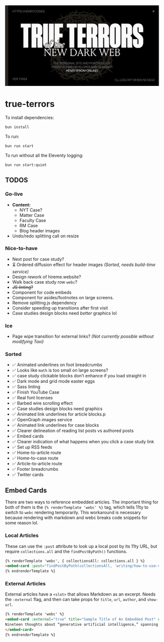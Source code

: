 ![](https://github.com/xdesro/true-terrors/blob/bd40cb500958dc384947c7a42121322e10a728e4/src/img/og-default.png)

# true-terrors

To install dependencies:

```bash
bun install
```

To run:

```bash
bun run start
```

To run without all the Eleventy logging:

```bash
bun run start:quiet
```

## TODOS

### Go-live
- **Content:**
    - NYT Case?
    - Matter Case
    - Faculty Case
    - RM Case
    - Blog header images
- Undo/redo splitting call on resize

### Nice-to-have
- Next post for case study?
- ⏳ Ordered diffusion effect for header images _(Sorted, needs build-time service)_
- Design rework of hireme.website?
- Walk back case study row `webc`?
- ~~JS linting?~~
- Component for code embeds
- Component for asides/footnotes on large screens.
- Remove splitting.js dependency
- Consider speeding up transitions after first visit
- Case studies design blocks need _better_ graphics lol

### Ice
- Page wipe transition for external links? _(Not currently possible without modifying Taxi)_

### Sorted
- ✅ Animated underlines on foot breadcrumbs
- ✅ Looks like `math` is too small on large screens?
- ✅ case study clickable blocks don’t enhance if you load straight in
- ✅ Dark mode and grid mode easter eggs
- ✅ Sass linting
- ✅ Finish YouTube Case
- ✅ Real font licenses
- ✅ Barbed wire scrolling effect
- ✅ Case studies design blocks need graphics
- ✅ Animated link underlines for article blocks.p
- ✅ OpenGraph images service
- ✅ Animated link underlines for case blocks
- ✅ Clearer delineation of reading list posts vs authored posts
- ✅ Embed cards
- ✅ Clearer indication of what happens when you click a case study link
- ✅ Set up RSS feeds
- ✅ Home-to-article route
- ✅ Home-to-case route
- ✅ Article-to-article route
- ✅ Footer breadcrumbs
- ✅ Twitter cards

## Embed Cards
There are two ways to reference embedded articles. The important thing for both of them is the `{% renderTemplate 'webc' %}` tag, which tells 11ty to switch to `webc` rendering temporarily. This workaround is necessary because rendering with markdown and webc breaks code snippets for some reason lol.


### Local Articles
These can use the `:post` attribute to look up a local post by its 11ty URL, but require `collections.all` and the `findPostByPath()` functions.

```html
{% renderTemplate 'webc', { collectionsAll: collections.all } %}
<embed-card :post="findPostByPath(collectionsAll, 'writing/how-to-use-vue-to-template-your-eleventy-projects')"></embed-card>
{% endrenderTemplate %}
```

### External Articles
External articles have a `<slot>` that allows Markdown as an excerpt. Needs the `:external` flag, and then can take props for `title`, `url`, `author`, and `show-url`.
```html
{% renderTemplate 'webc' %}
<embed-card :external="true" title="Sample Title of An Embedded Post" url="https://ethanmarcotte.com/wrote/generative/" author="Ethan Marcotte" :show-url="true">
Nineteen thoughts about “generative artificial intelligence,” spanning a few centuries. Brief, well-curated “playlist” outlining lorem ipsum dolor sit amet
</embed-card>
{% endrenderTemplate %}
```